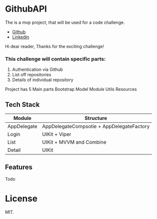 # GithubAPI
The is a mvp project, that will be used for a code challenge.

- [Github][github-url]
- [Linkedin][linkedin-url]

Hi dear reader,
Thanks for the exciting challenge!

### This challenge will contain specific parts:

1. Authentication via Github
2. List off repositories
3. Details of individual repository

Project has 5 Main parts
Bootstrap
Model
Module
Utils
Resources

## Tech Stack

| Module | Structure |
| ------ | ------ |
| AppDelegate | AppDelegateCompsotie + AppDelegateFactory |
| Login | UIKit + Viper |
| List | UIKit + MVVM and Combine |
| Detail | UIKit |

## Features

Todo

# License

MIT.

   [github-url]: <https://www.github.com/sajacl>
   [linkedin-url]: <https://www.linkedin.com/in/sajacl/>
